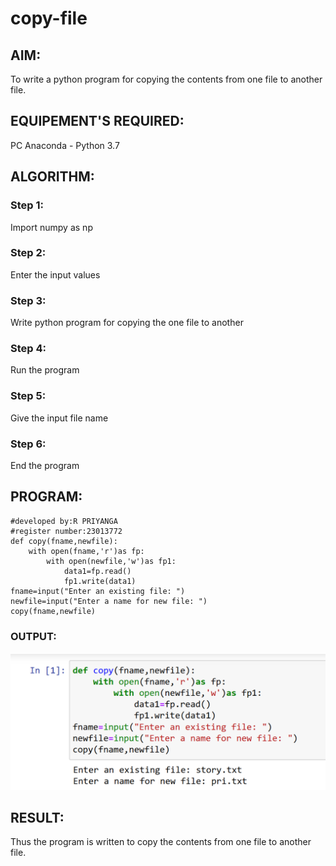 # copy-file
## AIM:
To write a python program for copying the contents from one file to another file.
## EQUIPEMENT'S REQUIRED: 
PC
Anaconda - Python 3.7
## ALGORITHM: 
### Step 1:
Import numpy as np

### Step 2: 
 Enter the input values
### Step 3: 
Write python program for copying the one file to another
### Step 4:  
Run the program
### Step 5: 
Give the input file name
### Step 6: 
End the program
## PROGRAM:
```
#developed by:R PRIYANGA
#register number:23013772    
def copy(fname,newfile):
    with open(fname,'r')as fp:
        with open(newfile,'w')as fp1:
            data1=fp.read()
            fp1.write(data1)
fname=input("Enter an existing file: ")
newfile=input("Enter a name for new file: ")
copy(fname,newfile)
```
### OUTPUT:
![output](<Screenshot 2024-01-02 145606.png>)


## RESULT:
Thus the program is written to copy the contents from one file to another file.
